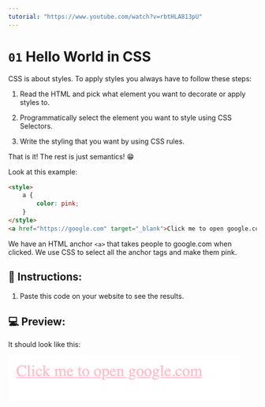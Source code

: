 ```yaml
---
tutorial: "https://www.youtube.com/watch?v=rbtHLA813pU"
---
```

# `01` Hello World in CSS

CSS is about styles. To apply styles you always have to follow these steps:

1. Read the HTML and pick what element you want to decorate or apply styles to.

2. Programmatically select the element you want to style using CSS Selectors.

3. Write the styling that you want by using CSS rules.

That is it! The rest is just semantics! 😁

Look at this example:

```HTML
<style>
    a {
        color: pink;
    }
</style>
<a href="https://google.com" target="_blank">Click me to open google.com</a>
```

We have an HTML anchor `<a>` that takes people to google.com when clicked.
We use CSS to select all the anchor tags and make them pink.

## 📝 Instructions:

1. Paste this code on your website to see the results.

## 💻 Preview:

It should look like this:

![01 Hello World Exercise Preview](../../.learn/assets/01-1.png?raw=true)
